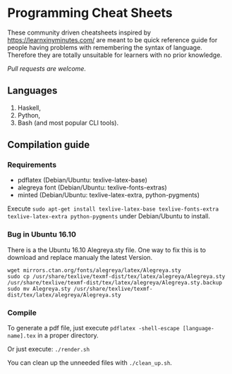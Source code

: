 # Programming Cheat Sheets
These community driven cheatsheets inspired by <https://learnxinyminutes.com/> 
are meant to be quick reference guide for people having problems with 
remembering the syntax of language.
Therefore they are totally unsuitable for learners with no prior knowledge.

*Pull requests are welcome.*

## Languages
1. Haskell,
2. Python,
3. Bash (and most popular CLI tools).

## Compilation guide

### Requirements
* pdflatex (Debian/Ubuntu: texlive-latex-base)
* alegreya font (Debian/Ubuntu: texlive-fonts-extras)
* minted (Debian/Ubuntu: texlive-latex-extra, python-pygments)

Execute `sudo apt-get install texlive-latex-base texlive-fonts-extra texlive-latex-extra python-pygments` under Debian/Ubuntu to install.

### Bug in Ubuntu 16.10
There is a the Ubuntu 16.10 Alegreya.sty file. One way to fix this is to download and replace manualy the latest Version.
```
wget mirrors.ctan.org/fonts/alegreya/latex/Alegreya.sty
sudo cp /usr/share/texlive/texmf-dist/tex/latex/alegreya/Alegreya.sty /usr/share/texlive/texmf-dist/tex/latex/alegreya/Alegreya.sty.backup
sudo mv Alegreya.sty /usr/share/texlive/texmf-dist/tex/latex/alegreya/Alegreya.sty
```

### Compile
To generate a pdf file, just execute 
`pdflatex -shell-escape [language-name].tex` in a proper directory.

Or just execute:
`./render.sh`

You can clean up the unneeded files with `./clean_up.sh`.
